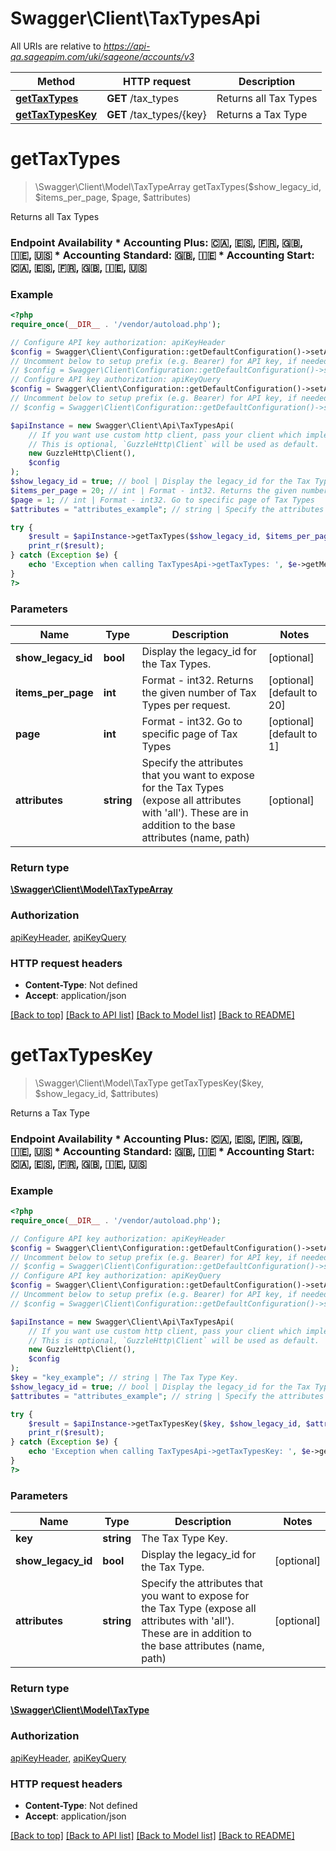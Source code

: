 # Swagger\Client\TaxTypesApi

All URIs are relative to *https://api-qa.sageapim.com/uki/sageone/accounts/v3*

Method | HTTP request | Description
------------- | ------------- | -------------
[**getTaxTypes**](TaxTypesApi.md#getTaxTypes) | **GET** /tax_types | Returns all Tax Types
[**getTaxTypesKey**](TaxTypesApi.md#getTaxTypesKey) | **GET** /tax_types/{key} | Returns a Tax Type


# **getTaxTypes**
> \Swagger\Client\Model\TaxTypeArray getTaxTypes($show_legacy_id, $items_per_page, $page, $attributes)

Returns all Tax Types

### Endpoint Availability  * Accounting Plus: 🇨🇦, 🇪🇸, 🇫🇷, 🇬🇧, 🇮🇪, 🇺🇸 * Accounting Standard: 🇬🇧, 🇮🇪 * Accounting Start: 🇨🇦, 🇪🇸, 🇫🇷, 🇬🇧, 🇮🇪, 🇺🇸

### Example
```php
<?php
require_once(__DIR__ . '/vendor/autoload.php');

// Configure API key authorization: apiKeyHeader
$config = Swagger\Client\Configuration::getDefaultConfiguration()->setApiKey('Ocp-Apim-Subscription-Key', 'YOUR_API_KEY');
// Uncomment below to setup prefix (e.g. Bearer) for API key, if needed
// $config = Swagger\Client\Configuration::getDefaultConfiguration()->setApiKeyPrefix('Ocp-Apim-Subscription-Key', 'Bearer');
// Configure API key authorization: apiKeyQuery
$config = Swagger\Client\Configuration::getDefaultConfiguration()->setApiKey('subscription-key', 'YOUR_API_KEY');
// Uncomment below to setup prefix (e.g. Bearer) for API key, if needed
// $config = Swagger\Client\Configuration::getDefaultConfiguration()->setApiKeyPrefix('subscription-key', 'Bearer');

$apiInstance = new Swagger\Client\Api\TaxTypesApi(
    // If you want use custom http client, pass your client which implements `GuzzleHttp\ClientInterface`.
    // This is optional, `GuzzleHttp\Client` will be used as default.
    new GuzzleHttp\Client(),
    $config
);
$show_legacy_id = true; // bool | Display the legacy_id for the Tax Types.
$items_per_page = 20; // int | Format - int32. Returns the given number of Tax Types per request.
$page = 1; // int | Format - int32. Go to specific page of Tax Types
$attributes = "attributes_example"; // string | Specify the attributes that you want to expose for the Tax Types (expose all attributes with 'all'). These are in addition to the base attributes (name, path)

try {
    $result = $apiInstance->getTaxTypes($show_legacy_id, $items_per_page, $page, $attributes);
    print_r($result);
} catch (Exception $e) {
    echo 'Exception when calling TaxTypesApi->getTaxTypes: ', $e->getMessage(), PHP_EOL;
}
?>
```

### Parameters

Name | Type | Description  | Notes
------------- | ------------- | ------------- | -------------
 **show_legacy_id** | **bool**| Display the legacy_id for the Tax Types. | [optional]
 **items_per_page** | **int**| Format - int32. Returns the given number of Tax Types per request. | [optional] [default to 20]
 **page** | **int**| Format - int32. Go to specific page of Tax Types | [optional] [default to 1]
 **attributes** | **string**| Specify the attributes that you want to expose for the Tax Types (expose all attributes with &#39;all&#39;). These are in addition to the base attributes (name, path) | [optional]

### Return type

[**\Swagger\Client\Model\TaxTypeArray**](../Model/TaxTypeArray.md)

### Authorization

[apiKeyHeader](../../README.md#apiKeyHeader), [apiKeyQuery](../../README.md#apiKeyQuery)

### HTTP request headers

 - **Content-Type**: Not defined
 - **Accept**: application/json

[[Back to top]](#) [[Back to API list]](../../README.md#documentation-for-api-endpoints) [[Back to Model list]](../../README.md#documentation-for-models) [[Back to README]](../../README.md)

# **getTaxTypesKey**
> \Swagger\Client\Model\TaxType getTaxTypesKey($key, $show_legacy_id, $attributes)

Returns a Tax Type

### Endpoint Availability  * Accounting Plus: 🇨🇦, 🇪🇸, 🇫🇷, 🇬🇧, 🇮🇪, 🇺🇸 * Accounting Standard: 🇬🇧, 🇮🇪 * Accounting Start: 🇨🇦, 🇪🇸, 🇫🇷, 🇬🇧, 🇮🇪, 🇺🇸

### Example
```php
<?php
require_once(__DIR__ . '/vendor/autoload.php');

// Configure API key authorization: apiKeyHeader
$config = Swagger\Client\Configuration::getDefaultConfiguration()->setApiKey('Ocp-Apim-Subscription-Key', 'YOUR_API_KEY');
// Uncomment below to setup prefix (e.g. Bearer) for API key, if needed
// $config = Swagger\Client\Configuration::getDefaultConfiguration()->setApiKeyPrefix('Ocp-Apim-Subscription-Key', 'Bearer');
// Configure API key authorization: apiKeyQuery
$config = Swagger\Client\Configuration::getDefaultConfiguration()->setApiKey('subscription-key', 'YOUR_API_KEY');
// Uncomment below to setup prefix (e.g. Bearer) for API key, if needed
// $config = Swagger\Client\Configuration::getDefaultConfiguration()->setApiKeyPrefix('subscription-key', 'Bearer');

$apiInstance = new Swagger\Client\Api\TaxTypesApi(
    // If you want use custom http client, pass your client which implements `GuzzleHttp\ClientInterface`.
    // This is optional, `GuzzleHttp\Client` will be used as default.
    new GuzzleHttp\Client(),
    $config
);
$key = "key_example"; // string | The Tax Type Key.
$show_legacy_id = true; // bool | Display the legacy_id for the Tax Type.
$attributes = "attributes_example"; // string | Specify the attributes that you want to expose for the Tax Type (expose all attributes with 'all'). These are in addition to the base attributes (name, path)

try {
    $result = $apiInstance->getTaxTypesKey($key, $show_legacy_id, $attributes);
    print_r($result);
} catch (Exception $e) {
    echo 'Exception when calling TaxTypesApi->getTaxTypesKey: ', $e->getMessage(), PHP_EOL;
}
?>
```

### Parameters

Name | Type | Description  | Notes
------------- | ------------- | ------------- | -------------
 **key** | **string**| The Tax Type Key. |
 **show_legacy_id** | **bool**| Display the legacy_id for the Tax Type. | [optional]
 **attributes** | **string**| Specify the attributes that you want to expose for the Tax Type (expose all attributes with &#39;all&#39;). These are in addition to the base attributes (name, path) | [optional]

### Return type

[**\Swagger\Client\Model\TaxType**](../Model/TaxType.md)

### Authorization

[apiKeyHeader](../../README.md#apiKeyHeader), [apiKeyQuery](../../README.md#apiKeyQuery)

### HTTP request headers

 - **Content-Type**: Not defined
 - **Accept**: application/json

[[Back to top]](#) [[Back to API list]](../../README.md#documentation-for-api-endpoints) [[Back to Model list]](../../README.md#documentation-for-models) [[Back to README]](../../README.md)

